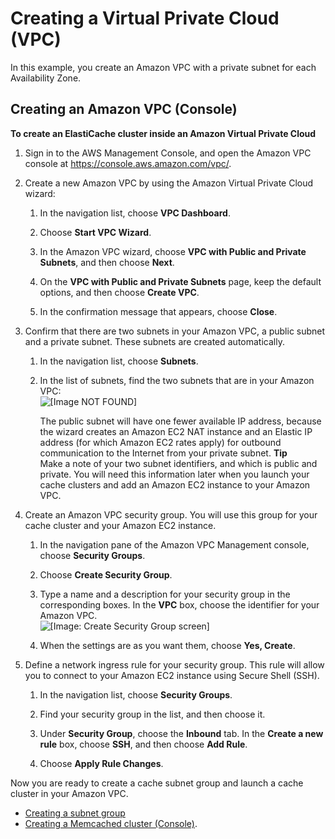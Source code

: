 # Creating a Virtual Private Cloud \(VPC\)<a name="VPCs.CreatingVPC"></a>

In this example, you create an Amazon VPC with a private subnet for each Availability Zone\.

## Creating an Amazon VPC \(Console\)<a name="VPCs.CreatingVPC.CON"></a>

**To create an ElastiCache cluster inside an Amazon Virtual Private Cloud**

1. Sign in to the AWS Management Console, and open the Amazon VPC console at [https://console\.aws\.amazon\.com/vpc/](https://console.aws.amazon.com/vpc/)\.

1. Create a new Amazon VPC by using the Amazon Virtual Private Cloud wizard:

   1. In the navigation list, choose **VPC Dashboard**\.

   1. Choose **Start VPC Wizard**\.

   1. In the Amazon VPC wizard, choose **VPC with Public and Private Subnets**, and then choose **Next**\.

   1. On the **VPC with Public and Private Subnets** page, keep the default options, and then choose **Create VPC**\.

   1. In the confirmation message that appears, choose **Close**\.

1. Confirm that there are two subnets in your Amazon VPC, a public subnet and a private subnet\. These subnets are created automatically\.

   1. In the navigation list, choose **Subnets**\.

   1. In the list of subnets, find the two subnets that are in your Amazon VPC:  
![\[Image NOT FOUND\]](http://docs.aws.amazon.com/AmazonElastiCache/latest/mem-ug/images/vpc-01.png)

      The public subnet will have one fewer available IP address, because the wizard creates an Amazon EC2 NAT instance and an Elastic IP address \(for which Amazon EC2 rates apply\) for outbound communication to the Internet from your private subnet\.
**Tip**  
Make a note of your two subnet identifiers, and which is public and private\. You will need this information later when you launch your cache clusters and add an Amazon EC2 instance to your Amazon VPC\.

1. Create an Amazon VPC security group\. You will use this group for your cache cluster and your Amazon EC2 instance\.

   1. In the navigation pane of the Amazon VPC Management console, choose **Security Groups**\.

   1. Choose **Create Security Group**\.

   1. Type a name and a description for your security group in the corresponding boxes\. In the **VPC** box, choose the identifier for your Amazon VPC\.  
![\[Image: Create Security Group screen\]](http://docs.aws.amazon.com/AmazonElastiCache/latest/mem-ug/images/vpc-02.png)

   1. When the settings are as you want them, choose **Yes, Create**\.

1. Define a network ingress rule for your security group\. This rule will allow you to connect to your Amazon EC2 instance using Secure Shell \(SSH\)\.

   1. In the navigation list, choose **Security Groups**\.

   1. Find your security group in the list, and then choose it\. 

   1. Under **Security Group**, choose the **Inbound** tab\. In the **Create a new rule** box, choose **SSH**, and then choose **Add Rule**\.

   1. Choose **Apply Rule Changes**\.

Now you are ready to create a cache subnet group and launch a cache cluster in your Amazon VPC\. 
+ [Creating a subnet group](SubnetGroups.Creating.md)
+ [Creating a Memcached cluster \(Console\)](Clusters.Create.CON.Memcached.md)\. 